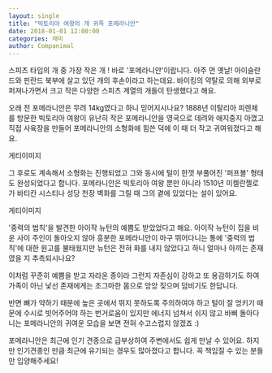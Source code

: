 ```yaml
---
layout: single
title: "빅토리아 여왕의 개 귀족 포메라니안"
date: 2018-01-01 12:00:00
categories: 재미
author: Companimal
---
```


스피츠 타입의 개 중 가장 작은 개 ! 바로 '포메라니안'이랍니다. 아주 먼 옛날! 아이슬란드와 핀란드 북부에 살고 있던 개의 후손이라고 하는데요. 바이킹의 약탈로 의해 외부로 퍼져나가면서 크고 작은 다양한 스피츠 계열의 개들이 탄생했다고 해요.

오래 전 포메라니안은 무려 14kg였다고 하니 믿어지시나요? 1888년 이탈리아 피렌체를 방문한 빅토리아 여왕이 유난히 작은 포메라니안을 영국으로 데려와 애지중지 아꼈고 직접 사육장을 만들어 포메라니안의 소형화에 힘쓴 덕에 이 때 더 작고 귀여워졌다고 해요.

게티이미지

그 후로도 계속해서 소형화는 진행되었고 그와 동시에 털이 한껏 부풀어진 '퍼프볼' 형태도 완성되었다고 합니다. 포메라니안은 빅토리아 여왕 뿐만 아니라 1510년 미켈란젤로가 바티칸 시스티나 성당 천장 벽화를 그릴 때 그의 곁에 있었다는 설이 있어요.

게티이미지

'중력의 법칙'을 발견한 아이작 뉴턴의 예쁨도 받았었다고 해요. 아이작 뉴턴이 집을 비운 사이 주인이 돌아오지 않아 흥분한 포메라니안이 마구 뛰어다니는 통에 '중력의 법칙'에 대한 원고를 불태웠지만 뉴턴은 전혀 화를 내지 않았다고 하니 얼마나 아끼는 존재였을 지 추측되시나요?

이처럼 꾸준히 예쁨을 받고 자라온 종이라 그런지 자존심이 강하고 또 용감하기도 하여 가족이 아닌 낯선 존재에게는 조그마한 몸으로 앙앙 짖으며 덤비기도 한답니다.

반면 뼈가 약하기 때문에 높은 곳에서 뛰지 못하도록 주의하여야 하고 털이 잘 엉키기 때문에 수시로 빗어주어야 하는 번거로움이 있지만 에너지 넘쳐서 쉬지 않고 바삐 돌아다니는 포메라니안의 귀여운 모습을 보면 전혀 수고스럽지 않겠죠 :)

포메라니안은 최근에 인기 견종으로 급부상하여 주변에서도 쉽게 만날 수 있어요. 하지만 인기견종인 만큼 최근에 유기되는 경우도 많아졌다고 합니다. 꼭 책임질 수 있는 분들만 입양해주세요!
